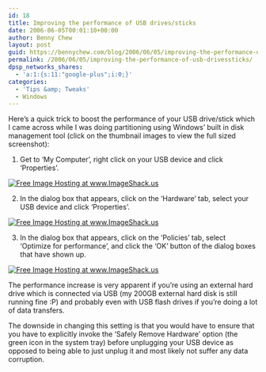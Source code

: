 ```yaml
---
id: 18
title: Improving the performance of USB drives/sticks
date: 2006-06-05T00:01:10+00:00
author: Benny Chew
layout: post
guid: https://bennychew.com/blog/2006/06/05/improving-the-performance-of-usb-drivessticks/
permalink: /2006/06/05/improving-the-performance-of-usb-drivessticks/
dpsp_networks_shares:
  - 'a:1:{s:11:"google-plus";i:0;}'
categories:
  - 'Tips &amp; Tweaks'
  - Windows
---
```

Here&#8217;s a quick trick to boost the performance of your USB drive/stick which I came across while I was doing partitioning using Windows&#8217; built in disk management tool (click on the thumbnail images to view the full sized screenshot):

1. Get to &#8216;My Computer&#8217;, right click on your USB device and click &#8216;Properties&#8217;.
  
<a target="_blank" href="http://img186.imageshack.us/my.php?image=step19mt.png"><img border="0" alt="Free Image Hosting at www.ImageShack.us" src="http://img186.imageshack.us/img186/1491/step19mt.th.png" /></a>

2. In the dialog box that appears, click on the &#8216;Hardware&#8217; tab, select your USB device and click &#8216;Properties&#8217;.
  
<a target="_blank" href="http://img55.imageshack.us/my.php?image=step26ij.png"><img border="0" alt="Free Image Hosting at www.ImageShack.us" src="http://img55.imageshack.us/img55/6731/step26ij.th.png" /></a>

3. In the dialog box that appears, click on the &#8216;Policies&#8217; tab, select &#8216;Optimize for performance&#8217;, and click the &#8216;OK&#8217; button of the dialog boxes that have shown up.
  
<a target="_blank" href="http://img55.imageshack.us/my.php?image=step35lk.png"><img border="0" alt="Free Image Hosting at www.ImageShack.us" src="http://img55.imageshack.us/img55/1526/step35lk.th.png" /></a>

The performance increase is very apparent if you&#8217;re using an external hard drive which is connected via USB (my 200GB external hard disk is still running fine :P) and probably even with USB flash drives if you&#8217;re doing a lot of data transfers.

The downside in changing this setting is that you would have to ensure that you have to explicitly invoke the &#8216;Safely Remove Hardware&#8217; option (the green icon in the system tray) before unplugging your USB device as opposed to being able to just unplug it and most likely not suffer any data corruption.